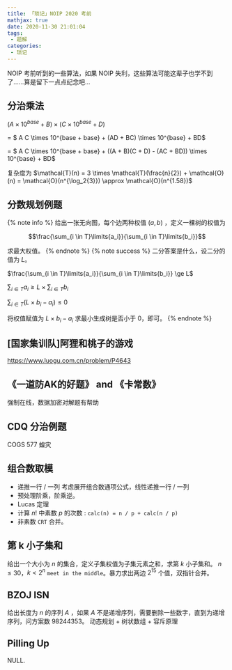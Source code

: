 ```yaml
---
title: 「琐记」NOIP 2020 考前
mathjax: true
date: 2020-11-30 21:01:04
tags:
 - 题解
categories:
 - 琐记
---
```


NOIP 考前听到的一些算法，如果 NOIP 失利，这些算法可能这辈子也学不到了……算是留下一点点纪念吧…
<!-- more -->

## 分治乘法
$(A \times 10^{base} + B) \times (C \times 10^{base} + D)$

 = $ A C \times 10^{base + base} + (AD + BC) \times 10^{base} + BD$
 
 = $ A C \times 10^{base + base} + ((A + B)(C + D) - (AC + BD)) \times 10^{base} + BD$
 
复杂度为 $\mathcal{T}(n) =  3 \times \mathcal{T}(\frac{n}{2}) + \mathcal{O}(n) = \mathcal{O}(n^{\log_2{3}}) \approx \mathcal{O}(n^{1.58})$

<!-- more -->

## 分数规划例题
{% note info %}
给出一张无向图，每个边两种权值 $(a, b)$ ，定义一棵树的权值为 

$$\frac{\sum_{i \in T}\limits{a_i}}{\sum_{i \in T}\limits{b_i}}$$

求最大权值。
{% endnote %}
{% note success %}
二分答案是什么，设二分的值为 $L$。

$\frac{\sum_{i \in T}\limits{a_i}}{\sum_{i \in T}\limits{b_i}} \ge L$

$\sum_{i \in T}\limits{a_i} \ge L \times \sum_{i \in T}\limits{b_i}$

$\sum_{i \in T}\limits{(L \times b_i - a_i)} \le 0$

将权值赋值为 $L \times b_i - a_i$ 求最小生成树是否小于 $0$，即可。
{% endnote %}

## [国家集训队]阿狸和桃子的游戏

https://www.luogu.com.cn/problem/P4643 

## 《一道防AK的好题》 and 《卡常数》
强制在线，数据加密对解题有帮助

## CDQ 分治例题 
COGS 577 蝗灾

## 组合数取模
 - 递推一行 / 一列 考虑展开组合数通项公式，线性递推一行 / 一列
 - 预处理阶乘，阶乘逆。
 - Lucas 定理
 - 计算 $n!$ 中素数 $p$ 的次数 : `calc(n) = n / p + calc(n / p)`
 - 非素数 `CRT` 合并。

## 第 k 小子集和
给出一个大小为 $n$ 的集合，定义子集权值为子集元素之和，求第 $k$ 小子集和。
$n \le 30$，$k < 2^{n}$
`meet in the middle`。暴力求出两边 $2^{15}$ 个值，双指针合并。

## BZOJ ISN
给出长度为 $n$ 的序列 $A$ ，如果 $A$ 不是递增序列，需要删除一些数字，直到为递增序列，问方案数 $98244353$。
动态规划 + 树状数组 + 容斥原理

## Pilling Up 
NULL.
